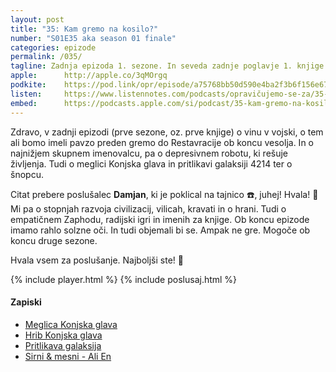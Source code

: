 ```yaml
---
layout: post
title: "35: Kam gremo na kosilo?"
number: "S01E35 aka season 01 finale"
categories: epizode
permalink: /035/
tagline: Zadnja epizoda 1. sezone. In seveda zadnje poglavje 1. knjige. Tudi o najnižjem skupnem imenovalcu, pa o depresivnem robotu, ki rešuje življenja. Tudi o meglici Konjska glava in še čem. Citat prebere poslušalec Damjan, ki je poklical na tajnico. 
apple:		http://apple.co/3qMOrgq
podkite:	https://pod.link/opr/episode/a75768bb50d590e4ba2f3b6f156e6773
listen:		https://www.listennotes.com/podcasts/opravičujemo-se-za/35-kam-gremo-na-kosilo-hbwo5xgBKtd/embed/
embed:		https://podcasts.apple.com/si/podcast/35-kam-gremo-na-kosilo/id1514750013?i=1000506456391
---
```


Zdravo, v zadnji epizodi (prve sezone, oz. prve knjige) o vinu v vojski, o tem ali bomo imeli pavzo preden gremo do Restavracije ob koncu vesolja. In o najnižjem skupnem imenovalcu, pa o depresivnem robotu, ki rešuje življenja. Tudi o meglici Konjska glava in pritlikavi galaksiji 4214 ter o šnopcu. 

Citat prebere poslušalec **Damjan**, ki je poklical na tajnico ☎️, juhej! Hvala! 🙏 Mi pa o stopnjah razvoja civilizacij, vilicah, kravati in o hrani. Tudi o empatičnem Zaphodu, radijski igri in imenih za knjige. Ob koncu epizode imamo rahlo solzne oči. In tudi objemali bi se. Ampak ne gre. Mogoče ob koncu druge sezone. 

Hvala vsem za poslušanje. Najboljši ste! 🙏 

{% include player.html %}
{% include poslusaj.html %}

#### Zapiski

- [Meglica Konjska glava](https://sl.wikipedia.org/wiki/Konjska_glava_(meglica))
- [Hrib Konjska glava](https://hr.wikipedia.org/wiki/Konjska_glava_(brdo))
- [Pritlikava galaksija](https://sl.wikipedia.org/wiki/Pritlikava_galaksija)
- [Sirni & mesni - Ali En](https://www.youtube.com/watch?v=DrULd4PvNhE)
